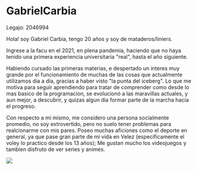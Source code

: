 # GabrielCarbia

Legajo: 2046994

Hola! soy Gabriel Carbia, tengo 20 años y soy de mataderos/liniers.

Ingrese a la facu en el 2021, en plena pandemia, haciendo que no haya tenido una primera experiencia universitaria "real", hasta el año siguiente. 

Habiendo cursado las primeras materias, e despertado un interes muy grande por el funcionamiento de muchas de las cosas que actualmente utilizamos dia a dia, gracias a haber visto "la punta del iceberg". Lo que me motiva para seguir aprendiendo para tratar de comprender como desde lo mas basico de la programacion, se evolucionó a las maravillas actuales, y aun mejor, a descubrir, y quizas algun dia formar parte de la marcha hacia el progreso. 

Con respecto a mí mismo, me considero una persona socialmente promedio, no soy extrovertido, pero no suelo tener problemas para realcionarme con mis pares. Poseo muchas aficiones como el deporte en general, ya que pase gran parte de mi vida en Velez (especificamente el voley lo practico desde los 13 años); Me gustan mucho los videojuegos y tambien disfruto de ver series y animes. 


![](https://user-images.githubusercontent.com/129620015/229311770-1339e512-e313-4d71-9f96-1b001bc01f41.jpeg)
